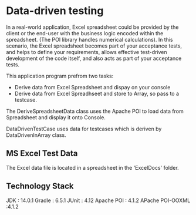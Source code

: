 # Data-driven testing

In a real-world application, Excel spreadsheet could be provided by the client or the end-user with the business logic encoded within the spreadsheet. (The POI library handles numerical calculations). In this scenario, the Excel spreadsheet becomes part of your acceptance tests, and helps to define your requirements, allows effective test-driven development of the code itself, and also acts as part of your acceptance tests.

This application program prefrom two tasks:
  * Derive data from Excel Spreadsheet and dispay on your console
  * Derive data from Excel Spreadhseet and store to Array, so pass to a testcase.
  
  The DeriveSpreadsheetData class uses the Apache POI to load data from Spreadsheet and display it onto Console.
  
  DataDrivenTestCase uses data for testcases which is deriven by DataDrivenInArray class.
  
  ## MS Excel Test Data ##
  
  The Excel data file is located in a spreadsheet in the 'ExcelDocs' folder.
  
  ## Technology Stack ##
   JDK : 14.0.1
   Gradle : 6.5.1
   JUnit : 4.12
   Apache POI : 4.1.2
   APache POI-OOXML :4.1.2
  
   
   
  
